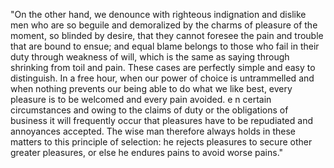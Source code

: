 "On the other hand, we denounce with righteous indignation and dislike men who are so beguile
and demoralized by the charms of pleasure of the moment, so blinded by desire, that they cannot foresee 
the pain and trouble that are bound to ensue; and equal blame belongs to those who fail in their duty through 
weakness of will, which is the same as saying through shrinking from toil and pain. These cases are perfectly 
simple and easy to distinguish. In a free hour, when our power of choice is untrammelled and when nothing 
prevents our being able to do what we like best, every pleasure is to be welcomed and every pain avoided. e 
n certain circumstances and owing to the claims of duty or the obligations of business it will frequently 
occur that pleasures have to be repudiated and annoyances accepted. The wise man therefore always holds in 
these matters to this principle of selection: he rejects pleasures to secure other greater pleasures, or else 
he endures pains to avoid worse pains."